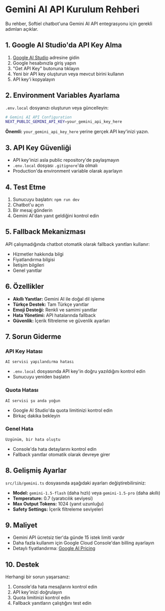 # Gemini AI API Kurulum Rehberi

Bu rehber, Softiel chatbot'una Gemini AI API entegrasyonu için gerekli adımları açıklar.

## 1. Google AI Studio'da API Key Alma

1. [Google AI Studio](https://aistudio.google.com/) adresine gidin
2. Google hesabınızla giriş yapın
3. "Get API Key" butonuna tıklayın
4. Yeni bir API key oluşturun veya mevcut birini kullanın
5. API key'i kopyalayın

## 2. Environment Variables Ayarlama

`.env.local` dosyanızı oluşturun veya güncelleyin:

```bash
# Gemini AI API Configuration
NEXT_PUBLIC_GEMINI_API_KEY=your_gemini_api_key_here
```

**Önemli:** `your_gemini_api_key_here` yerine gerçek API key'inizi yazın.

## 3. API Key Güvenliği

- API key'inizi asla public repository'de paylaşmayın
- `.env.local` dosyası `.gitignore`'da olmalı
- Production'da environment variable olarak ayarlayın

## 4. Test Etme

1. Sunucuyu başlatın: `npm run dev`
2. Chatbot'u açın
3. Bir mesaj gönderin
4. Gemini AI'dan yanıt geldiğini kontrol edin

## 5. Fallback Mekanizması

API çalışmadığında chatbot otomatik olarak fallback yanıtları kullanır:
- Hizmetler hakkında bilgi
- Fiyatlandırma bilgisi
- İletişim bilgileri
- Genel yanıtlar

## 6. Özellikler

- **Akıllı Yanıtlar:** Gemini AI ile doğal dil işleme
- **Türkçe Destek:** Tam Türkçe yanıtlar
- **Emoji Desteği:** Renkli ve samimi yanıtlar
- **Hata Yönetimi:** API hatalarında fallback
- **Güvenlik:** İçerik filtreleme ve güvenlik ayarları

## 7. Sorun Giderme

### API Key Hatası
```
AI servisi yapılandırma hatası
```
- `.env.local` dosyasında API key'in doğru yazıldığını kontrol edin
- Sunucuyu yeniden başlatın

### Quota Hatası
```
AI servisi şu anda yoğun
```
- Google AI Studio'da quota limitinizi kontrol edin
- Birkaç dakika bekleyin

### Genel Hata
```
Üzgünüm, bir hata oluştu
```
- Console'da hata detaylarını kontrol edin
- Fallback yanıtlar otomatik olarak devreye girer

## 8. Gelişmiş Ayarlar

`src/lib/gemini.ts` dosyasında aşağıdaki ayarları değiştirebilirsiniz:

- **Model:** `gemini-1.5-flash` (daha hızlı) veya `gemini-1.5-pro` (daha akıllı)
- **Temperature:** 0.7 (yaratıcılık seviyesi)
- **Max Output Tokens:** 1024 (yanıt uzunluğu)
- **Safety Settings:** İçerik filtreleme seviyeleri

## 9. Maliyet

- Gemini API ücretsiz tier'da günde 15 istek limiti vardır
- Daha fazla kullanım için Google Cloud Console'dan billing ayarlayın
- Detaylı fiyatlandırma: [Google AI Pricing](https://ai.google.dev/pricing)

## 10. Destek

Herhangi bir sorun yaşarsanız:
1. Console'da hata mesajlarını kontrol edin
2. API key'inizi doğrulayın
3. Quota limitinizi kontrol edin
4. Fallback yanıtların çalıştığını test edin


